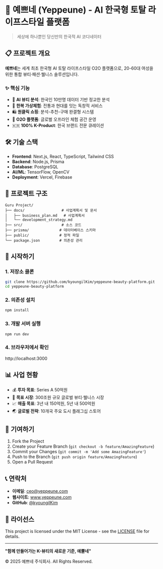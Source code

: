 # 🌸 예쁘네 (Yeppeune) - AI 한국형 토탈 라이프스타일 플랫폼

> 세상에 하나뿐인 당신만의 한국적 AI 코디네이터

## 📋 프로젝트 개요

**예쁘네**는 세계 최초 한국형 AI 토탈 라이프스타일 O2O 플랫폼으로, 20-60대 여성을 위한 통합 뷰티·패션·웰니스 솔루션입니다.

### ✨ 핵심 기능

- 🤖 **AI 뷰티 분석**: 한국인 10만명 데이터 기반 정교한 분석
- 👘 **한복 가상체험**: 전통과 현대를 잇는 독창적 서비스
- 🛍️ **원클릭 쇼핑**: 분석-추천-구매 완결형 시스템
- 🏢 **O2O 플랫폼**: 글로벌 오프라인 체험 공간 운영
- 🇰🇷 **100% K-Product**: 한국 브랜드 전문 큐레이션

## 🛠 기술 스택

- **Frontend**: Next.js, React, TypeScript, Tailwind CSS
- **Backend**: Node.js, Prisma
- **Database**: PostgreSQL
- **AI/ML**: TensorFlow, OpenCV
- **Deployment**: Vercel, Firebase

## 📁 프로젝트 구조

```
Guru Project/
├── docs/                 # 사업계획서 및 문서
│   ├── business_plan.md   # 사업계획서
│   └── development_strategy.md
├── src/                  # 소스 코드
├── prisma/              # 데이터베이스 스키마
├── public/              # 정적 파일
└── package.json         # 의존성 관리
```

## 🚀 시작하기

### 1. 저장소 클론

```bash
git clone https://github.com/kyoungilKim/yeppeune-beauty-platform.git
cd yeppeune-beauty-platform
```

### 2. 의존성 설치

```bash
npm install
```

### 3. 개발 서버 실행

```bash
npm run dev
```

### 4. 브라우저에서 확인

http://localhost:3000

## 📊 사업 현황

- 💰 **투자 목표**: Series A 50억원
- 🎯 **목표 시장**: 300조원 규모 글로벌 뷰티·웰니스 시장
- 📈 **매출 목표**: 3년 내 150억원, 5년 내 500억원
- 🌏 **글로벌 전략**: 10개국 주요 도시 플래그십 스토어

## 🤝 기여하기

1. Fork the Project
2. Create your Feature Branch (`git checkout -b feature/AmazingFeature`)
3. Commit your Changes (`git commit -m 'Add some AmazingFeature'`)
4. Push to the Branch (`git push origin feature/AmazingFeature`)
5. Open a Pull Request

## 📞 연락처

- **이메일**: ceo@yeppeune.com
- **웹사이트**: www.yeppeune.com
- **GitHub**: [@kyoungilKim](https://github.com/kyoungilKim)

## 📄 라이선스

This project is licensed under the MIT License - see the [LICENSE](LICENSE) file for details.

---

**"함께 만들어가는 K-뷰티의 새로운 기준, 예쁄네"**

© 2025 예쁘네 주식회사. All Rights Reserved.
